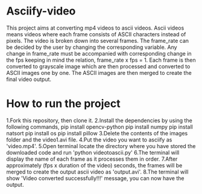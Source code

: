 # Asciify-video
This project aims at converting mp4 videos to ascii videos. Ascii videos means videos where each frame consists of ASCII characters instead of pixels. The video is broken down into several frames. The frame_rate can be decided by the user by changing the corresponding variable. Any change in frame_rate must be accompanied with corresponding change in the fps keeping in mind the relation, frame_rate x fps = 1. Each frame is then converted to grayscale image which are then processed and converted to ASCII images one by one. The ASCII images are then merged to create the final video output.

# How to run the project
1.Fork this repository, then clone it. 
2.Install the dependencies by using the following commands,
        pip install opencv-python
        pip install numpy
        pip install natsort
        pip install os
        pip install pillow
3.Delete the contents of the images folder and the video1.avi file.
4.Put the video you want to asciify as 'video.mp4'.
5.Open terminal locate the directory where you have stored the downloaded code and run 'python videotoascii.py'
6.The terminal will display the name of each frame as it processes them in order.
7.After approximately (fps x duration of the video) seconds, the frames will be merged to create the output ascii video as 'output.avi'.
8.The terminal will show 'Video converted successfully!!!' message, you can now have the output.
